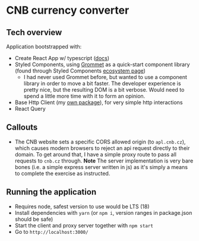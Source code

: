 # CNB currency converter

## Tech overview
Application bootstrapped with:
* Create React App w/ typescript ([docs](https://create-react-app.dev/docs/adding-typescript/#installation))
* Styled Components, using [Grommet](https://v2.grommet.io/) as a quick-start component library (found through Styled Components [ecosystem page](https://styled-components.com/ecosystem))
  * I had never used Grommet before, but wanted to use a component library in order to move a bit faster.  The developer experience is pretty nice, but the resulting DOM is a bit verbose.  Would need to spend a little more time with it to form an opinion.
* Base Http Client (my [own package](https://github.com/tswayne/base-http-client-js)), for very simple http interactions
* React Query

## Callouts
* The CNB website sets a specific CORS allowed origin (to `apl.cnb.cz`), which causes modern browsers to reject an api request directly to their domain.
  To get around that, I have a simple proxy route to pass all requests to `cnb.cz` through.  **Note** The server implementation is very bare bones (i.e. a simple express server written in js) as it's simply a means to complete the exercise as instructed.

## Running the application
* Requires node, safest version to use would be LTS (18)
* Install dependencies with `yarn` (or `npm i`, version ranges in package.json should be safe)
* Start the client and proxy server together with `npm start`
* Go to `http://localhost:3000/`